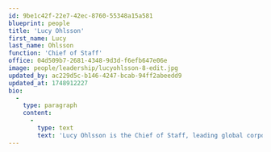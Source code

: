 ```yaml
---
id: 9be1c42f-22e7-42ec-8760-55348a15a581
blueprint: people
title: 'Lucy Ohlsson'
first_name: Lucy
last_name: Ohlsson
function: 'Chief of Staff'
office: 04d509b7-2681-4348-9d3d-f6efb647e06e
image: people/leadership/lucyohlsson-8-edit.jpg
updated_by: ac229d5c-b146-4247-bcab-94ff2abeedd9
updated_at: 1748912227
bio:
  -
    type: paragraph
    content:
      -
        type: text
        text: 'Lucy Ohlsson is the Chief of Staff, leading global corporate functions across both International and North American markets. She is key in driving business strategy, leadership alignment, internal communications, and cultural engagement. Lucy has spent nearly a decade at Coates Group, where she built the marketing function and later served as Global Head of Marketing and Communications, including two years at the Coates North American headquarters in Chicago. She also held a Leadership Operations role at Canva.'
---
```

